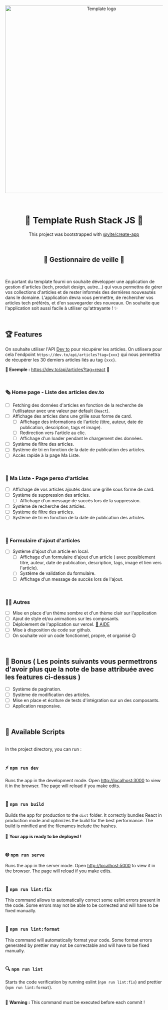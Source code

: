 <p align="center">
  <br />
     <img width="600" src="https://user-images.githubusercontent.com/60877626/206020600-e45389cb-691f-4f12-83dd-48f0b1d91ec5.png" alt="Template logo" />
</p>
<br/>
<p align="center">
  <h1 align="center" style="font-weight:bold">🚀 Template Rush Stack JS 🚀</h1>
  <p align="center">This project was bootstrapped with <a href="https://github.com/vitejs/vite/tree/main/packages/create-app">@vite/create-app</a> </p>
</p>
<br/>
<p align="center">
  <h2 align="center" style="font-weight:bold">📰 Gestionnaire de veille 📰</h2>
</p>
<br/>

En partant du template fourni on souhaite développer une application de gestion d'articles (tech, produit design, autre...) qui vous permettra de gérer vos collections d'articles et de rester informés des dernières nouveautés dans le domaine. L'application devra vous permettre, de rechercher vos articles tech préférés, et d'en sauvegarder des nouveaux. On souhaite que l'application soit aussi facile à utiliser qu'attrayante ! ✨

<br/>

## 🏆 Features

On souhaite utiliser l'API [Dev to](https://dev.to/api/) pour récupérer les articles.
On utilisera pour cela l'endpoint `https://dev.to/api/articles?tag={xxx}` qui nous permettra de récupérer les 30 derniers articles liés au tag `{xxx}`.

**👀 Exemple :** https://dev.to/api/articles?tag=react 🔗

<br/>

### 🗞 Home page - Liste des articles dev.to

- [ ] Fetching des données d'articles en fonction de la recherche de l'utilisateur avec une valeur par default (`React`).
- [ ] Affichage des articles dans une grille sous forme de card.
  - [ ] Affichage des informations de l'article (titre, auteur, date de publication, description, tags et image).
  - [ ] Redirection vers l'article au clic.
  - [ ] Affichage d'un loader pendant le chargement des données.
- [ ] Système de filtre des articles.
- [ ] Système de tri en fonction de la date de publication des articles.
- [ ] Accès rapide à la page Ma Liste.

<br/>

### 🔖 Ma Liste - Page perso d'articles

- [ ] Affichage de vos articles ajoutés dans une grille sous forme de card.
- [ ] Système de suppression des articles.
  - [ ] Affichage d'un message de succès lors de la suppression.
- [ ] Système de recherche des articles.
- [ ] Système de filtre des articles.
- [ ] Système de tri en fonction de la date de publication des articles.

<br/>

### 📝 Formulaire d'ajout d'articles

- [ ] Système d'ajout d'un article en local.
  - [ ] Affichage d'un formulaire d'ajout d'un article ( avec possiblement titre, auteur, date de publication, description, tags, image et lien vers l'article).
  - [ ] Système de validation du formulaire.
  - [ ] Affichage d'un message de succès lors de l'ajout.

<br/>

### 🤷🏼‍ Autres

- [ ] Mise en place d'un thème sombre et d'un thème clair sur l'application
- [ ] Ajout de style et/ou animations sur les composants.
- [ ] Déploiement de l'application sur vercel. [🛟 AIDE](https://vercel.com/docs/concepts/git/vercel-for-github)
- [ ] Mise à disposition du code sur github.
- [ ] On souhaite voir un code fonctionnel, propre, et organisé 😉

<br/>

## 🎁 Bonus ( Les points suivants vous permettrons d'avoir plus que la note de base attribuée avec les features ci-dessus )

- [ ] Système de pagination.
- [ ] Système de modification des articles.
- [ ] Mise en place et écriture de tests d'intégration sur un des composants.
- [ ] Application responsive.

<br/>

## 📜 Available Scripts
<br/>
In the project directory, you can run : <br /><br />

### ⚡ `npm run dev`

Runs the app in the development mode.
Open [http://localhost:3000](http://localhost:3000) to view it in the browser. The page will reload if you make edits.<br /><br />

### 🧳 `npm run build`

Builds the app for production to the `dist` folder.
It correctly bundles React in production mode and optimizes the build for the best performance. The build is minified and the filenames include the hashes.<br /><br />
🚀 **Your app is ready to be deployed !**<br /><br />

### 🌐 `npm run serve`

Runs the app in the server mode. Open [http://localhost:5000](http://localhost:5000) to view it in the browser. The page will reload if you make edits.<br /><br />

### 🧹 `npm run lint:fix`

This command allows to automatically correct some eslint errors present in the code. Some errors may not be able to be corrected and will have to be fixed manually.<br /><br />

### 📏 `npm run lint:format`

This command will automatically format your code. Some format errors generated by prettier may not be correctable and will have to be fixed manually.<br /><br />

### 🔍 `npm run lint`

Starts the code verification by running eslint (`npm run lint:fix`) and prettier (`npm run lint:format`).<br /><br />

🚨 **Warning :** This command must be executed before each commit !
